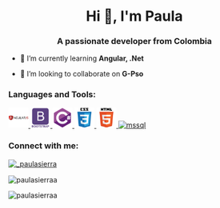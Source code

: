 <h1 align="center">Hi 👋, I'm Paula</h1>
<h3 align="center">A passionate developer from Colombia</h3>


- 🌱 I’m currently learning **Angular, .Net**

- 👯 I’m looking to collaborate on **G-Pso**


<h3 align="left">Languages and Tools:</h3>
<p align="left"> <a href="https://angular.io" target="_blank"> <img src="https://raw.githubusercontent.com/devicons/devicon/master/icons/angularjs/angularjs-original-wordmark.svg" alt="angularjs" width="40" height="40"/> </a> <a href="https://getbootstrap.com" target="_blank"> <img src="https://raw.githubusercontent.com/devicons/devicon/master/icons/bootstrap/bootstrap-plain-wordmark.svg" alt="bootstrap" width="40" height="40"/> </a> <a href="https://www.w3schools.com/cs/" target="_blank"> <img src="https://raw.githubusercontent.com/devicons/devicon/master/icons/csharp/csharp-original.svg" alt="csharp" width="40" height="40"/> </a> <a href="https://www.w3schools.com/css/" target="_blank"> <img src="https://raw.githubusercontent.com/devicons/devicon/master/icons/css3/css3-original-wordmark.svg" alt="css3" width="40" height="40"/> </a> <a href="https://www.w3.org/html/" target="_blank"> <img src="https://raw.githubusercontent.com/devicons/devicon/master/icons/html5/html5-original-wordmark.svg" alt="html5" width="40" height="40"/> </a> </a> <a href="https://www.microsoft.com/en-us/sql-server" target="_blank"> <img src="https://cdn.worldvectorlogo.com/logos/microsoft-sql-server.svg" alt="mssql" width="40" height="40"/> </a> </p>

<h3 align="left">Connect with me:</h3>
<p align="left">
<a href="https://instagram.com/_paulasierra" target="blank"><img align="center" src="https://cdn.jsdelivr.net/npm/simple-icons@3.0.1/icons/instagram.svg" alt="_paulasierra" height="30" width="40" /></a>
</p>


<p><img align="center" src="https://github-readme-stats.vercel.app/api/top-langs?username=paulasierraa&show_icons=true&theme=dark&locale=en&layout=compact" alt="paulasierraa" /></p>

<p align="left"> <img src="https://komarev.com/ghpvc/?username=paulasierraa&label=Profile%20views&color=e86da5&style=flat" alt="paulasierraa" /> </p>

